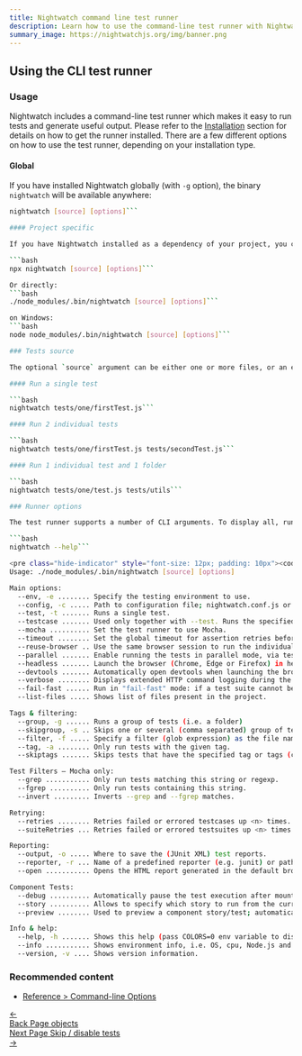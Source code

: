 ```yaml
---
title: Nightwatch command line test runner
description: Learn how to use the command-line test runner with Nightwatch
summary_image: https://nightwatchjs.org/img/banner.png
---
```


## Using the CLI test runner

### Usage

Nightwatch includes a command-line test runner which makes it easy to run tests and generate useful output. Please refer to the [Installation](https://new.nightwatchjs.org/gettingstarted/#installation) section for details on how to get the runner installed. There are a few different options on how to use the test runner, depending on your installation type.

#### Global

If you have installed Nightwatch globally (with `-g` option), the binary `nightwatch` will be available anywhere:

```bash
nightwatch [source] [options]```

#### Project specific

If you have Nightwatch installed as a dependency of your project, you can refer the binary from the `node_modules/.bin` folder or use the [`npx`](https://www.npmjs.com/package/npx) command which is provided by NPM.

```bash
npx nightwatch [source] [options]```

Or directly:
```bash
./node_modules/.bin/nightwatch [source] [options]```

on Windows:
```bash
node node_modules/.bin/nightwatch [source] [options]```

### Tests source

The optional `source` argument can be either one or more files, or an entire folder. This will overwrite the value set in the `src_folders` setting.

#### Run a single test

```bash
nightwatch tests/one/firstTest.js```

#### Run 2 individual tests

```bash
nightwatch tests/one/firstTest.js tests/secondTest.js```

#### Run 1 individual test and 1 folder

```bash
nightwatch tests/one/test.js tests/utils```

### Runner options

The test runner supports a number of CLI arguments. To display all, run:

```bash
nightwatch --help```

<pre class="hide-indicator" style="font-size: 12px; padding: 10px"><code class="language-bash">
Usage: ./node_modules/.bin/nightwatch [source] [options]

Main options:
  --env, -e ........ Specify the testing environment to use.                                                                                     [default: "default"]
  --config, -c ..... Path to configuration file; nightwatch.conf.js or nightwatch.json are read by default if present.                           [required]  [default: "./nightwatch.json"]
  --test, -t ....... Runs a single test.
  --testcase ....... Used only together with --test. Runs the specified testcase from the current suite/module.
  --mocha .......... Set the test runner to use Mocha.
  --timeout ........ Set the global timeout for assertion retries before an assertion fails.
  --reuse-browser .. Use the same browser session to run the individual test suites
  --parallel ....... Enable running the tests in parallel mode, via test workers; can also specify de desired workers count (e.g. --parallel=4)
  --headless ....... Launch the browser (Chrome, Edge or Firefox) in headless mode.
  --devtools ....... Automatically open devtools when launching the browser (Chrome, Edge, or Safari).
  --verbose ........ Displays extended HTTP command logging during the test run.
  --fail-fast ...... Run in "fail-fast" mode: if a test suite cannot be started, the rest will be aborted
  --list-files ..... Shows list of files present in the project.

Tags & filtering:
  --group, -g ...... Runs a group of tests (i.e. a folder)
  --skipgroup, -s .. Skips one or several (comma separated) group of tests.
  --filter, -f ..... Specify a filter (glob expression) as the file name format to use when loading the files.
  --tag, -a ........ Only run tests with the given tag.
  --skiptags ....... Skips tests that have the specified tag or tags (comma separated).

Test Filters – Mocha only:
  --grep ........... Only run tests matching this string or regexp.
  --fgrep .......... Only run tests containing this string.
  --invert ......... Inverts --grep and --fgrep matches.

Retrying:
  --retries ........ Retries failed or errored testcases up <n> times.
  --suiteRetries ... Retries failed or errored testsuites up <n> times.

Reporting:
  --output, -o ..... Where to save the (JUnit XML) test reports.
  --reporter, -r ... Name of a predefined reporter (e.g. junit) or path to a custom reporter file to use.                                        [default: ["junit","json","html"]]
  --open ........... Opens the HTML report generated in the default browser at the end of test run

Component Tests:
  --debug .......... Automatically pause the test execution after mounting the component and open the Nightwatch debug REPL interface.
  --story .......... Allows to specify which story to run from the current file (when using Storybook or JSX written in component story format)
  --preview ........ Used to preview a component story/test; automatically pause the test execution after mounting the component.

Info & help:
  --help, -h ....... Shows this help (pass COLORS=0 env variable to disable colors).
  --info ........... Shows environment info, i.e. OS, cpu, Node.js and installed browsers.
  --version, -v .... Shows version information.
```

### Recommended content

- [Reference > Command-line Options](https://nightwatchjs.org/guide/nightwatch-cli/command-line-options.html)

<div class="doc-pagination pt-40">
  <div class="previous">
    <a href="/guide/using-page-objects/writing-page-specific-commands.html">
      <span>←</span>
        <div class="d-flex flex-column">
          <span class="smallT">Back</span>
          <span class="bigT">Page objects</span>
        </div>
    </a>
  </div>
  <div class="next">
    <a href="/guide/running-tests/skipping-disabling-tests.html">
        <div class="d-flex flex-column">
          <span class="smallT">Next Page</span>
          <span class="bigT">Skip / disable tests</span>
        </div>
        <span>→</span>
    </a>
  </div>
</div>
